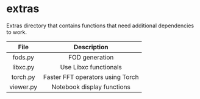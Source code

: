 # extras

Extras directory that contains functions that need additional dependencies to work.

| File        | Description |
| :---------: | :---------: |
| fods.py     | FOD generation |
| libxc.py    | Use Libxc functionals |
| torch.py    | Faster FFT operators using Torch |
| viewer.py   | Notebook display functions |
